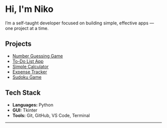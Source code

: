 # Hi, I'm Niko 

I’m a self-taught developer focused on building simple, effective apps — one project at a time.


## Projects

-  [Number Guessing Game](https://github.com/nikoramsey/NumberGuessingGame)
-  [To-Do List App](https://github.com/nikoramsey/ToDoListApp)
-  [Simple Calculator](https://github.com/nikoramsey/Simple-Calculator)
-  [Expense Tracker](https://github.com/nikoramsey/ExpenseTracker)
-  [Sudoku Game](https://github.com/nikoramsey/SudokuGame)

##  Tech Stack

- **Languages:** Python
- **GUI:** Tkinter
- **Tools:** Git, GitHub, VS Code, Terminal

---

